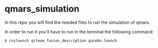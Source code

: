 # qmars_simulation

In this repo you will find the needed files to run the simulation of qmars.

In order to run it you'll have to run in the terminal the following command:

```shell
$ roslaunch qrteam_fusion_description gazebo.launch
```
